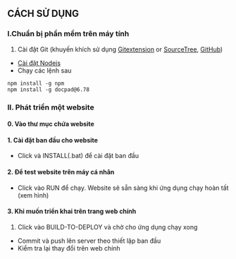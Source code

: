 ## CÁCH SỬ DỤNG

### I.Chuẩn bị phần mềm trên máy tính
  1. Cài đặt Git (khuyến khích sử dụng [Gitextension](https://github.com/gitextensions/gitextensions/releases/tag/v2.48.05) or  [SourceTree](https://www.sourcetreeapp.com/), [GitHub](https://desktop.github.com/))

  * [Cài đặt Nodejs](https://nodejs.org/en/)
  * Chạy các lệnh sau
  ```
  npm install -g npm
  npm install -g docpad@6.78
  ```

### II. Phát triển một website

#### 0. Vào thư mục chứa website

#### 1. Cài đặt ban đầu cho website
  * Click và INSTALL(.bat) để cài đặt ban đầu

#### 2. Để test website trên máy cá nhân
 * Click vào RUN để chạy. Website sẽ sẵn sàng khi ứng dụng chạy hoàn tất (xem hình)
 [](run.png)

#### 3. Khi muốn triển khai trên trang web chính

  1. Click vào BUILD-TO-DEPLOY và chờ cho ứng dụng chạy xong

  * Commit và push lên server theo thiết lập ban đầu
  * Kiểm tra lại thay đổi trên web chính
